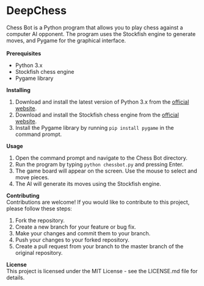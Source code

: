 <h1>DeepChess</h1></b>
Chess Bot is a Python program that allows you to play chess against a computer AI opponent. The program uses the Stockfish engine to generate moves, and Pygame for the graphical interface.<br><br>
<b>Prerequisites</b><br>

<ul>
<li>Python 3.x</li>
<li>Stockfish chess engine</li>
<li>Pygame library</li>
</ul>
<b>Installing</b><br>
<ol>
<li>Download and install the latest version of Python 3.x from the <a href="https://www.python.org/downloads/">official website</a>.</li>
<li>Download and install the Stockfish chess engine from the <a href="https://stockfishchess.org/download/">official website</a>.</li>
<li>Install the Pygame library by running <code>pip install pygame</code> in the command prompt.</li>
</ol>
<b>Usage</b><br>
<ol>
<li>Open the command prompt and navigate to the Chess Bot directory.</li>
<li>Run the program by typing <code>python chessbot.py</code> and pressing Enter.</li>
<li>The game board will appear on the screen. Use the mouse to select and move pieces.</li>
<li>The AI will generate its moves using the Stockfish engine.</li>
</ol>
<b>Contributing</b><br>
Contributions are welcome! If you would like to contribute to this project, please follow these steps:
<ol>
<li>Fork the repository.</li>
<li>Create a new branch for your feature or bug fix.</li>
<li>Make your changes and commit them to your branch.</li>
<li>Push your changes to your forked repository.</li>
<li>Create a pull request from your branch to the master branch of the original repository.</li>
</ol>
<b>License</b><br>
This project is licensed under the MIT License - see the LICENSE.md file for details.
